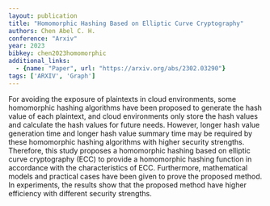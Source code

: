 ```yaml
---
layout: publication
title: "Homomorphic Hashing Based on Elliptic Curve Cryptography"
authors: Chen Abel C. H.
conference: "Arxiv"
year: 2023
bibkey: chen2023homomorphic
additional_links:
  - {name: "Paper", url: "https://arxiv.org/abs/2302.03290"}
tags: ['ARXIV', 'Graph']
---
```

For avoiding the exposure of plaintexts in cloud environments, some homomorphic
hashing algorithms have been proposed to generate the hash value of each
plaintext, and cloud environments only store the hash values and calculate the
hash values for future needs. However, longer hash value generation time and
longer hash value summary time may be required by these homomorphic hashing
algorithms with higher security strengths. Therefore, this study proposes a
homomorphic hashing based on elliptic curve cryptography (ECC) to provide a
homomorphic hashing function in accordance with the characteristics of ECC.
Furthermore, mathematical models and practical cases have been given to prove
the proposed method. In experiments, the results show that the proposed method
have higher efficiency with different security strengths.

